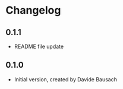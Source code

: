 # Changelog

## 0.1.1

- README file update

## 0.1.0

- Initial version, created by Davide Bausach
